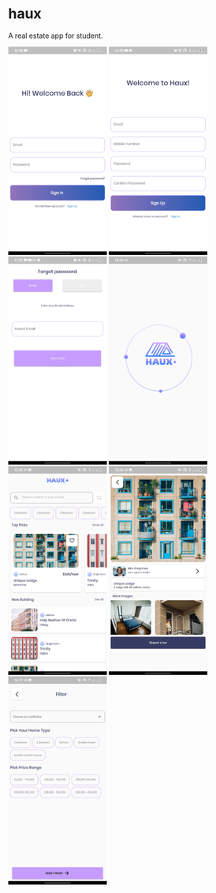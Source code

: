 # haux

A real estate app for student.

<img src="repoImages/signIn.jpg" width= "200"> <img src="repoImages/signUp.jpg" width= "200"> <img src="repoImages/forgotPassword.jpg" width= "200">
<img src="repoImages/splash.jpg" width= "200"> <img src="repoImages/homeScreen.jpg" width= "200"> 
 <img src="repoImages/hauxDetail.jpg" width= "200"> <img src="repoImages/filterScreen.jpg" width= "200"> 
